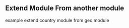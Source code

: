 Extend Module From another module
---------------------------------

example extend country module from geo module
